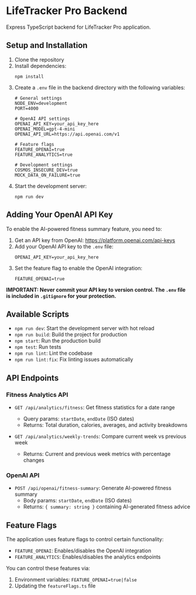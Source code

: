 # LifeTracker Pro Backend

Express TypeScript backend for LifeTracker Pro application.

## Setup and Installation

1. Clone the repository
2. Install dependencies:
   ```
   npm install
   ```
3. Create a `.env` file in the backend directory with the following variables:
   ```
   # General settings
   NODE_ENV=development
   PORT=4000
   
   # OpenAI API settings
   OPENAI_API_KEY=your_api_key_here
   OPENAI_MODEL=gpt-4-mini
   OPENAI_API_URL=https://api.openai.com/v1
   
   # Feature flags
   FEATURE_OPENAI=true
   FEATURE_ANALYTICS=true
   
   # Development settings
   COSMOS_INSECURE_DEV=true
   MOCK_DATA_ON_FAILURE=true
   ```
4. Start the development server:
   ```
   npm run dev
   ```

## Adding Your OpenAI API Key

To enable the AI-powered fitness summary feature, you need to:

1. Get an API key from OpenAI: https://platform.openai.com/api-keys
2. Add your OpenAI API key to the `.env` file:
   ```
   OPENAI_API_KEY=your_api_key_here
   ```
3. Set the feature flag to enable the OpenAI integration:
   ```
   FEATURE_OPENAI=true
   ```

**IMPORTANT: Never commit your API key to version control. The `.env` file is included in `.gitignore` for your protection.**

## Available Scripts

- `npm run dev`: Start the development server with hot reload
- `npm run build`: Build the project for production
- `npm start`: Run the production build
- `npm test`: Run tests
- `npm run lint`: Lint the codebase
- `npm run lint:fix`: Fix linting issues automatically

## API Endpoints

### Fitness Analytics API

- `GET /api/analytics/fitness`: Get fitness statistics for a date range
  - Query params: `startDate`, `endDate` (ISO dates)
  - Returns: Total duration, calories, averages, and activity breakdowns

- `GET /api/analytics/weekly-trends`: Compare current week vs previous week
  - Returns: Current and previous week metrics with percentage changes

### OpenAI API

- `POST /api/openai/fitness-summary`: Generate AI-powered fitness summary
  - Body params: `startDate`, `endDate` (ISO dates)
  - Returns: `{ summary: string }` containing AI-generated fitness advice

## Feature Flags

The application uses feature flags to control certain functionality:

- `FEATURE_OPENAI`: Enables/disables the OpenAI integration
- `FEATURE_ANALYTICS`: Enables/disables the analytics endpoints

You can control these features via:
1. Environment variables: `FEATURE_OPENAI=true|false`
2. Updating the `featureFlags.ts` file 